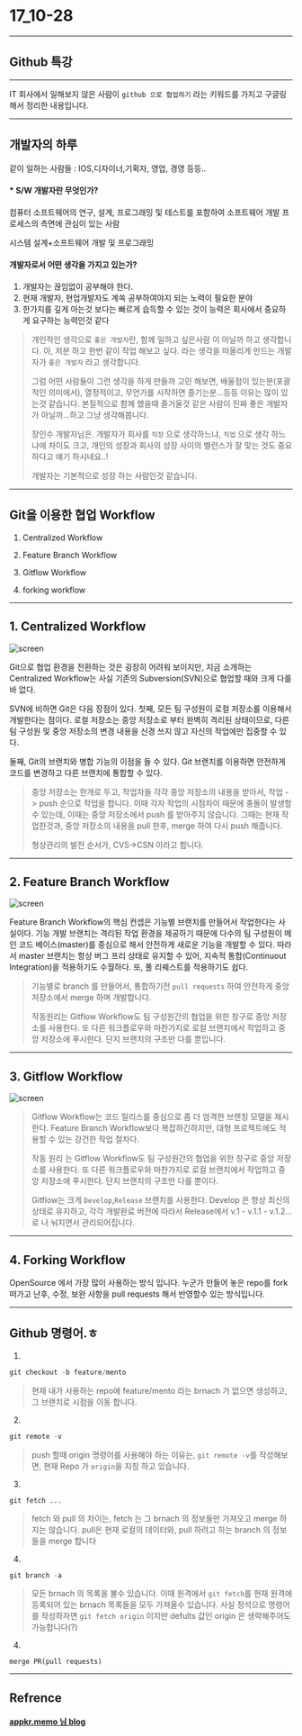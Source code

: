 # 17_10-28

---

## Github 특강

---

IT 회사에서 일해보지 않은 사람이 `github 으로 협업하기` 라는 키워드를 가지고 구글링해서 정리한 내용입니다.  

---

## 개발자의 하루 

같이 일하는 사람들 : IOS,디자이너,기획자, 영업, 경영 등등.. 

#### * S/W 개발자란 무엇인가?

컴퓨터 소프트웨어의 연구, 설계, 프로그래밍 및 테스트를 포함하여 소프트웨어 개발 프로세스의 측면에 관심이 있는 사람


시스템 설계+소프트웨어 개발 및 프로그래밍 



#### 개발자로서 어떤 생각을 가지고 있는가?

1. 개발자는 끊임없이 공부해야 한다. <br>
2. 현재 개발자, 현업개발자도 계쏙 공부하여야지 되는 노력이 필요한 분야 <br>
3. 한가지를 깊게 아는것 보다는 빠르게 습득할 수 있는 것이 능력은 회사에서 중요하게 요구하는 능력인것 같다 <br>

> 개인적인 생각으로 `좋은 개발자`란, 함께 일하고 싶은사람 이 아닐까 하고 생각합니다. 아, 저분 하고 한번 같이 작업 해보고 싶다. 라는 생각을 떠올리게 만드는 개발자가 `좋은 개발자` 라고 생각합니다.
> 
> 그럼 어떤 사람들이 그런 생각을 하게 만들까 고민 해보면, 배울점이 있는분(포괄적인 의미에서), 열정적이고, 무언가를 시작하면 즐기는분...등등 이유는 많이 있는것 같습니다. 본질적으로 함께 했을때 즐거울것 같은 사람이 진짜 좋은 개발자가 아닐까...하고 그냥 생각해봅니다. 
>
>
> 장인수 개발자님은. 
> 개발자가 회사를 `직장` 으로 생각하느냐, `직업` 으로 생각 하느냐에 차이도 크고, 개인의 성장과 회사의 성장 사이의 벨런스가 잘 맞는 것도 중요하다고 얘기 하시네요..! 
> 
> 개발자는 기본적으로 성장 하는 사람인것 같습니다. 

---

## Git을 이용한 협업 Workflow 

1. Centralized Workflow

2. Feature Branch Workflow

3. Gitflow Workflow

4. forking workflow

---

## 1. Centralized Workflow


![screen](/study/image/gitworkflow.jpg)

Git으로 협업 환경을 전환하는 것은 굉장히 어려워 보이지만, 지금 소개하는 Centralized Workflow는 사실 기존의 Subversion(SVN)으로 협업할 때와 크게 다를 바 없다. <br>

SVN에 비하면 Git은 다음 장점이 있다. 첫째, 모든 팀 구성원이 로컬 저장소를 이용해서 개발한다는 점이다. 로컬 저장소는 중앙 저장소로 부터 완벽히 격리된 상태이므로, 다른 팀 구성원 및 중앙 저장소의 변경 내용을 신경 쓰지 않고 자신의 작업에만 집중할 수 있다. <br>

둘째, Git의 브랜치와 병합 기능의 이점을 들 수 있다. Git 브랜치를 이용하면 안전하게 코드를 변경하고 다른 브랜치에 통합할 수 있다.

> 중앙 저장소는 한개로 두고, 작업자들 각각 중앙 저장소의 내용을 받아서, 작업 -> push 순으로 작업을 합니다. 이때 각자 작업의 시점차이 때문에 충돌이 발생할수 있는데, 이때는 중앙 저장소에서 push 를 받아주지 않습니다. 그때는 현재 작업한것과, 중앙 저장소의 내용을 pull 한후, merge 하여 다시 push 해줍니다.
> 
> 형상관리의 발전 순서가, CVS->CSN 이라고 합니다.

---

## 2. Feature Branch Workflow

![screen](/study/image/gitworkflow-1.jpg)

Feature Branch Workflow의 핵심 컨셉은 기능별 브랜치를 만들어서 작업한다는 사실이다. 기능 개발 브랜치는 격리된 작업 환경을 제공하기 때문에 다수의 팀 구성원이 메인 코드 베이스(master)를 중심으로 해서 안전하게 새로운 기능을 개발할 수 있다. 따라서 master 브랜치는 항상 버그 프리 상태로 유지할 수 있어, 지속적 통합(Continuout Integration)을 적용하기도 수월하다. 또, 풀 리퀘스트를 적용하기도 쉽다. <br>

> 기능별로 branch 를 만들어서, 통합하기전 `pull requests` 하여 안전하게 중앙 저장소에서 merge 하며 개발합니다.
> 
> 작동원리는 Gitflow Workflow도 팀 구성원간의 협업을 위한 창구로 중앙 저장소를 사용한다. 또 다른 워크플로우와 마찬가지로 로컬 브랜치에서 작업하고 중앙 저장소에 푸시한다. 단지 브랜치의 구조만 다를 뿐입니다.
> 
> 


---

## 3. Gitflow Workflow

![screen](/study/image/gitworkflow-2.jpg)

> Gitflow Workflow는 코드 릴리스를 중심으로 좀 더 엄격한 브랜칭 모델을 제시한다. Feature Branch Workflow보다 복잡하긴하지만, 대형 프로젝트에도 적용할 수 있는 강건한 작업 절차다.
> 
> 작동 원리 는 Gitflow Workflow도 팀 구성원간의 협업을 위한 창구로 중앙 저장소를 사용한다. 또 다른 워크플로우와 마찬가지로 로컬 브랜치에서 작업하고 중앙 저장소에 푸시한다. 단지 브랜치의 구조만 다를 뿐이다.
> 
> Gitflow는 크게 `Develop`,`Release` 브랜치를 사용한다. Develop 은 항상 최신의 상태로 유지하고, 각각 개발완료 버전에 따라서 Release에서 v.1 - v.1.1 - v.1.2... 로 나 눠지면서 관리되어집니다.


---


## 4. Forking Workflow

 OpenSource 에서 가장 많이 사용하는 방식 입니다. 누군가 만들어 놓은 repo를 fork 떠가고 난후, 수정, 보완 사항을 pull requests 해서 반영할수 있는 방식입니다. 
 
 
---

## Github 명령어.ㅎ

1. <br>

```swift
git checkout -b feature/mento
```

> 현재 내가 사용하는 repo에 feature/mento 라는 brnach 가 없으면 생성하고, 그 브랜치로 시점을 이동 합니다.

2. <br>

```swift
git remote -v
```
> push 할때 origin 명령어를 사용해야 하는 이유는, `git remote -v`를 작성해보면, 현재 Repo 가 `origin`을 지칭 하고 있습니다. 

3. <br>


```siwft
git fetch ...
```

> fetch 와 pull 의 차이는, fetch 는 그 brnach 의 정보들만 가져오고 merge 하지는 않습니다. pull은 현재 로컬의 데이터와, pull 하려고 하는 branch 의 정보들을 merge 합니다

4. <br>

```swift
git branch -a
```

> 모든 brnach 의 목록을 볼수 있습니다. 
> 이때 원격에서 `git fetch`를 현재 원격에 등록되어 있는 brnach 목록들을 모두 가져올수 있습니다. 사실 정석으로 명령어를 작성하자면 `git fetch origin` 이지만 defults 값인 origin 은 생략해주어도 가능합니다(?)

4. <br>

```
merge PR(pull requests) 
```

---

## Refrence 

#### [appkr.memo 님 blog](http://blog.appkr.kr/learn-n-think/comparing-workflows/)
